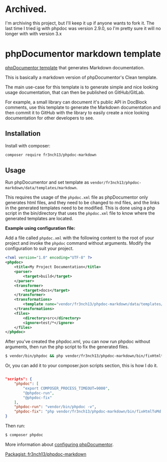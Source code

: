 # Archived.
I'm archiving this project, but I'll keep it up if anyone wants to fork it.
The last time I tried ig with phpdoc was version 2.9.0, so I'm pretty sure it will no longer with with version 3.x

# phpDocumentor markdown template

[phpDocumentor template](http://www.phpdoc.org/docs/latest/getting-started/changing-the-look-and-feel.html) that generates Markdown documentation.

This is basically a markdown version of phpDocumentor's Clean template.

The main use-case for this template is to generate simple and nice looking usage documentation, that can then be published on GitHub/GitLab.

For example, a small library can document it's public API in DocBlock comments, use this template to generate the Markdown documentation and then commit it to GitHub with the library to easily create a nice looking documentation for other developers to see.

## Installation

Install with composer:

```bash
composer require fr3nch13/phpdoc-markdown
```

## Usage

Run phpDocumentor and set template as `vendor/fr3nch13/phpdoc-markdown/data/templates/markdown`.

This requires the usage of the `phpdoc.xml` file as phpDocumentor only generates html files, and they need to be changed to md files, and the links in the generated templates need to be modified.
This is done using a php script in the bin/directory that uses the `phpdoc.xml` file to know where the generated templates are located.

**Example using configuration file:**

Add a file called `phpdoc.xml` with the following content to the root of your project and invoke the `phpdoc` command without arguments. Modify the configuration to suit your project.

```xml
<?xml version="1.0" encoding="UTF-8" ?>
<phpdoc>
    <title>My Project Documentation</title>
    <parser>
        <target>build</target>
    </parser>
    <transformer>
        <target>docs</target>
    </transformer>
    <transformations>
        <template name="vendor/fr3nch13/phpdoc-markdown/data/templates/markdown" />
    </transformations>
    <files>
        <directory>src</directory>
        <ignore>test/*</ignore>
    </files>
</phpdoc>
```

After you've created the phpdoc.xml, you can now run phpdoc without arguments, then run the php script to fix the generated files.

```bash
$ vendor/bin/phpdoc && php vendor/fr3nch13/phpdoc-markdown/bin/fixHtmltoMd.php
```

Or, you can add it to your composer.json scripts section, this is how I do it.

```json

"scripts": {
    "phpdoc": [
        "export COMPOSER_PROCESS_TIMEOUT=9000",
        "@phpdoc-run",
        "@phpdoc-fix"
    ],
    "phpdoc-run": "vendor/bin/phpdoc -v",
    "phpdoc-fix": "php vendor/fr3nch13/phpdoc-markdown/bin/fixHtmlToMd.php"
}
```

Then run:
```bash
$ composer phpdoc
```

More information about [configuring phpDocumentor](http://www.phpdoc.org/docs/latest/references/configuration.html).

[Packagist: fr3nch13/phpdoc-markdown](https://packagist.org/packages/fr3nch13/phpdoc-markdown)
